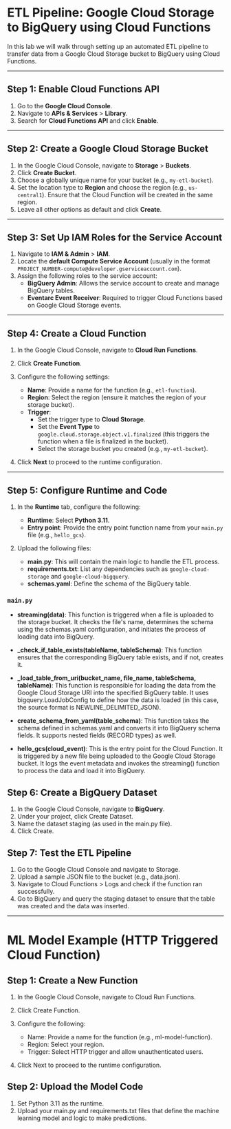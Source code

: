 # ETL Pipeline: Google Cloud Storage to BigQuery using Cloud Functions

In this lab we will walk through setting up an automated ETL pipeline to transfer data from a Google Cloud Storage bucket to BigQuery using Cloud Functions.


---

## Step 1: Enable Cloud Functions API

1. Go to the **Google Cloud Console**.
2. Navigate to **APIs & Services** > **Library**.
3. Search for **Cloud Functions API** and click **Enable**.

---

## Step 2: Create a Google Cloud Storage Bucket

1. In the Google Cloud Console, navigate to **Storage** > **Buckets**.
2. Click **Create Bucket**.
3. Choose a globally unique name for your bucket (e.g., `my-etl-bucket`).
4. Set the location type to **Region** and choose the region (e.g., `us-central1`). Ensure that the Cloud Function will be created in the same region.
5. Leave all other options as default and click **Create**.

---

## Step 3: Set Up IAM Roles for the Service Account

1. Navigate to **IAM & Admin** > **IAM**.
2. Locate the **default Compute Service Account** (usually in the format `PROJECT_NUMBER-compute@developer.gserviceaccount.com`).
3. Assign the following roles to the service account:
   - **BigQuery Admin**: Allows the service account to create and manage BigQuery tables.
   - **Eventarc Event Receiver**: Required to trigger Cloud Functions based on Google Cloud Storage events.

---

## Step 4: Create a Cloud Function

1. In the Google Cloud Console, navigate to **Cloud Run Functions**.
2. Click **Create Function**.
3. Configure the following settings:
   - **Name**: Provide a name for the function (e.g., `etl-function`).
   - **Region**: Select the region (ensure it matches the region of your storage bucket).
   - **Trigger**: 
     - Set the trigger type to **Cloud Storage**.
     - Set the **Event Type** to `google.cloud.storage.object.v1.finalized` (this triggers the function when a file is finalized in the bucket).
     - Select the storage bucket you created (e.g., `my-etl-bucket`).

4. Click **Next** to proceed to the runtime configuration.

---

## Step 5: Configure Runtime and Code

1. In the **Runtime** tab, configure the following:
   - **Runtime**: Select **Python 3.11**.
   - **Entry point**: Provide the entry point function name from your `main.py` file (e.g., `hello_gcs`).
   
2. Upload the following files:
   - **main.py**: This will contain the main logic to handle the ETL process.
   - **requirements.txt**: List any dependencies such as `google-cloud-storage` and `google-cloud-bigquery`.
   - **schemas.yaml**: Define the schema of the BigQuery table.

###  `main.py`

- **streaming(data)**: This function is triggered when a file is uploaded to the storage bucket. It checks the file's name, determines the schema using the schemas.yaml configuration, and initiates the process of loading data into BigQuery.

- **_check_if_table_exists(tableName, tableSchema)**: This function ensures that the corresponding BigQuery table exists, and if not, creates it.

- **_load_table_from_uri(bucket_name, file_name, tableSchema, tableName)**: This function is responsible for loading the data from the Google Cloud Storage URI into the specified BigQuery table. It uses bigquery.LoadJobConfig to define how the data is loaded (in this case, the source format is NEWLINE_DELIMITED_JSON).

- **create_schema_from_yaml(table_schema)**: This function takes the schema defined in schemas.yaml and converts it into BigQuery schema fields. It supports nested fields (RECORD types) as well.

- **hello_gcs(cloud_event)**: This is the entry point for the Cloud Function. It is triggered by a new file being uploaded to the Google Cloud Storage bucket. It logs the event metadata and invokes the streaming() function to process the data and load it into BigQuery.

## Step 6: Create a BigQuery Dataset
1. In the Google Cloud Console, navigate to **BigQuery**.
2. Under your project, click Create Dataset.
3. Name the dataset staging (as used in the main.py file).
4. Click Create.

## Step 7: Test the ETL Pipeline
1. Go to the Google Cloud Console and navigate to Storage.
2. Upload a sample JSON file to the bucket (e.g., data.json).
3. Navigate to Cloud Functions > Logs and check if the function ran successfully.
4. Go to BigQuery and query the staging dataset to ensure that the table was created and the data was inserted.

---

# ML Model Example (HTTP Triggered Cloud Function)
## Step 1: Create a New Function
1. In the Google Cloud Console, navigate to Cloud Run Functions.
2. Click Create Function.
3. Configure the following:

   - Name: Provide a name for the function (e.g., ml-model-function).
   - Region: Select your region.
   - Trigger: Select HTTP trigger and allow unauthenticated users.
4. Click Next to proceed to the runtime configuration.

## Step 2: Upload the Model Code
1. Set Python 3.11 as the runtime.
2. Upload your main.py and requirements.txt files that define the machine learning model and logic to make predictions.